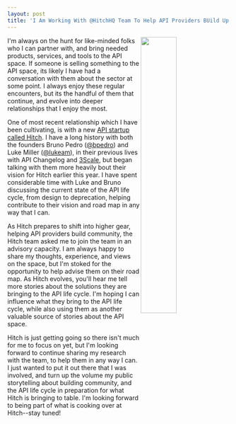 ```yaml
---
layout: post
title: 'I Am Working With @HitchHQ Team To Help API Providers BUild Up Their Communities'
---
```

<p><a href="https://www.hitchhq.com/"><img src="http://kinlane-productions.s3.amazonaws.com/api-evangelist-site/blog/Hitch-FMA-Screenshot.png" alt="" width="40%" align="right" /></a></p>
<p>I'm always on the hunt for like-minded folks who I can partner with, and bring needed products, services, and tools to the API space. If someone is selling something to the API space, its likely I have had a conversation with them about the sector at some point. I always enjoy these regular encounters, but its the handful of them that continue, and evolve into deeper relationships that I enjoy the most.</p>
<p>One of most recent relationship which I have been cultivating, is with a new <a href="https://www.hitchhq.com/">API startup called Hitch</a>. I have a long history with both the founders Bruno Pedro (<a href="https://twitter.com/bpedro">@bpedro</a>) and Luke Miller (<a href="https://twitter.com/lukeam">@lukeam</a>), in their previous lives with API Changelog and <a href="http://3scale.net">3Scale</a>, but began talking with them more heavily bout their vision for Hitch earlier this year. I have spent considerable time with Luke and Bruno discussing the current state of the API life cycle, from design to deprecation, helping contribute to their vision and road map in any way that I can.</p>
<p>As Hitch prepares to shift into higher gear, helping API providers build community, the Hitch team asked me to join the team in an advisory capacity. I am always happy to share my thoughts, experience, and views on the space, but I'm stoked for the opportunity to help advise them on their road map. As Hitch evolves, you'll hear me tell more stories about the solutions they are bringing to the API life cycle. I'm hoping I can influence what they bring to the API life cycle, while also using them as another valuable source of stories about the API space.&nbsp;</p>
<p>Hitch is just getting going so there isn't much for me to focus on yet, but I'm looking forward to continue sharing my research with the team, to help them in any way I can. I just wanted to put it out there that I was involved, and turn up the volume my public storytelling about building community, and the API life cycle in preparation for what Hitch is bringing to table. I'm looking forward to being part of what is cooking over at Hitch--stay tuned!</p>